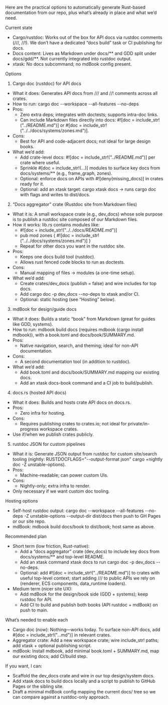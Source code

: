 Here are the practical options to automatically generate Rust-based documentation from our repo, plus what’s already in place and what we’d need.

  Current state

  - Cargo/rustdoc: Works out of the box for API docs via rustdoc comments (///, //!). We don’t have a dedicated “docs build” task or CI publishing for docs.
  - Docs content: Lives as Markdown under docs/** and GDD split under docs/gdd/**. Not currently integrated into rustdoc output.
  - xtask: No docs subcommand; no mdBook config present.

  Options

  1. Cargo doc (rustdoc) for API docs

  - What it does: Generates API docs from /// and //! comments across all crates.
  - How to run: cargo doc --workspace --all-features --no-deps
  - Pros:
      - Zero extra deps; integrates with doctests; supports intra-doc links.
      - Can include Markdown files directly into docs: #![doc = include_str!("../README.md")] or #[doc = include_str!("../../docs/systems/zones.md")].
  - Cons:
      - Best for API and code-adjacent docs; not ideal for large design books.
  - What we’d add:
      - Add crate-level docs: #![doc = include_str!("../README.md")] per crate where useful.
      - Sprinkle #[doc = include_str!(...)] modules to surface key docs from docs/systems/** (e.g., frame_graph, zones).
      - Optional: enforce docs on APIs with #![deny(missing_docs)] in crates ready for it.
      - Optional: add an xtask target: cargo xtask docs → runs cargo doc with flags and writes to dist/docs.

  2. “Docs aggregator” crate (Rustdoc site from Markdown files)

  - What it is: A small workspace crate (e.g., dev_docs) whose sole purpose is to publish a rustdoc site composed of our Markdown files.
  - How it works: lib.rs contains modules like:
      - #![doc = include_str!("../../docs/README.md")]
      - pub mod zones { #![doc = include_str!("../../docs/systems/zones.md")] }
      - Repeat for other docs you want in the rustdoc site.
  - Pros:
      - Keeps one docs build tool (rustdoc).
      - Allows rust fenced code blocks to run as doctests.
  - Cons:
      - Manual mapping of files → modules (a one-time setup).
  - What we’d add:
      - Create crates/dev_docs (publish = false) and wire includes for top docs.
      - Add cargo doc -p dev_docs --no-deps to xtask and/or CI.
      - Optional: static hosting (see “Hosting” below).

  3. mdBook for design/guide docs

  - What it does: Builds a static “book” from Markdown (great for guides like GDD, systems).
  - How to run: mdbook build docs (requires mdbook (cargo install mdbook)), with a book.toml and docs/book/SUMMARY.md.
  - Pros:
      - Native navigation, search, and theming; ideal for non-API documentation.
  - Cons:
      - A second documentation tool (in addition to rustdoc).
  - What we’d add:
      - Add book.toml and docs/book/SUMMARY.md mapping our existing docs.
      - Add an xtask docs-book command and a CI job to build/publish.

  4. docs.rs (hosted API docs)

  - What it does: Builds and hosts crate API docs on docs.rs.
  - Pros:
      - Zero infra for hosting.
  - Cons:
      - Requires publishing crates to crates.io; not ideal for private/in-progress workspace crates.
  - Use if/when we publish crates publicly.

  5. rustdoc JSON for custom pipelines

  - What it is: Generate JSON output from rustdoc for custom site/search tooling (nightly: RUSTDOCFLAGS="--output-format json" cargo +nightly doc -Z unstable-options).
  - Pros:
      - Machine-readable; can power custom UIs.
  - Cons:
      - Nightly-only; extra infra to render.
  - Only necessary if we want custom doc tooling.

  Hosting options

  - Self-host rustdoc output: cargo doc --workspace --all-features --no-deps -Z unstable-options --output-dir dist/docs then push to GH Pages or our site repo.
  - mdBook: mdbook build docs/book to dist/book; host same as above.

  Recommended plan

  - Short term (low friction, Rust-native):
      - Add a “docs aggregator” crate (dev_docs) to include key docs from docs/systems/** and top-level README.
      - Add an xtask command xtask docs to run cargo doc -p dev_docs --no-deps.
      - Optional: add #![doc = include_str!("../README.md")] to crates with useful top-level context; start adding /// to public APIs we rely on (renderer, ECS
  components, data_runtime loaders).
  - Medium term (nicer site UX):
      - Add mdBook for the design/book side (GDD + systems); keep rustdoc for API.
      - Add CI to build and publish both books (API rustdoc + mdBook) on push to main.

  What’s needed to enable each

  - Cargo doc (now): Nothing—works today. To surface non-API docs, add #[doc = include_str!("...md")] in relevant crates.
  - Aggregator crate: Add a new workspace crate; wire include_str! paths; add xtask + optional publishing script.
  - mdBook: Install mdbook, add minimal book.toml + SUMMARY.md, map our existing docs; add CI/build step.

  If you want, I can:

  - Scaffold the dev_docs crate and wire in our top design/system docs.
  - Add xtask docs to build docs locally and a script to publish to GitHub Pages or the sibling site.
  - Draft a minimal mdBook config mapping the current docs/ tree so we can compare against a rustdoc-only approach.

